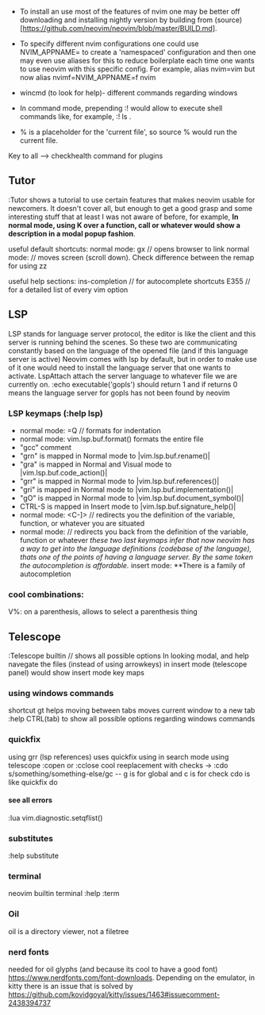 - To install an use most of the features of nvim one may be better off downloading and installing nightly version by building from (source)[https://github.com/neovim/neovim/blob/master/BUILD.md]. 
- To specify different nvim configurations one could use NVIM_APPNAME=<name> to create a 'namespaced' configuration and then one may even use aliases for this to reduce boilerplate each time one wants to use neovim with this specific config. For example, alias nvim=vim but now alias nvimf=NVIM_APPNAME=f nvim

- wincmd (to look for help)- different commands regarding windows
- In command mode, prepending :! would allow to execute shell commands like, for example, :! ls .
- % is a placeholder for the 'current file', so source % would run the current file.

Key to all --> checkhealth command for plugins

## Tutor
:Tutor shows a tutorial to use certain features that makes neovim usable for newcomers. It doesn't cover all, but enough to get a good grasp and some interesting stuff that at least I was not aware of before, for example, **In normal mode, using K over a function, call or whatever would show a description in a modal popup fashion**. 

useful default shortcuts:
normal mode: gx // opens browser to link
normal mode: <C-f> // moves screen (scroll down). Check difference between the remap for using <C-d>zz

useful help sections:
ins-completion // for autocomplete shortcuts
E355 // for a detailed list of every vim option


## LSP
LSP stands for language server protocol, the editor is like the client and this server is running behind the scenes.
So these two are communicating constantly based on the language of the opened file (and if this language server is active)
Neovim comes with lsp by default, but in order to make use of it one would need to install the language server that one wants to activate.
LspAttach attach the server language to whatever file we are currently on.
:echo executable('gopls') should return 1 and if returns 0 means the language server for gopls has not been found by neovim
### LSP keymaps (:help lsp)
- normal mode: =Q // formats for indentation
- normal mode: vim.lsp.buf.format() formats the entire file
- "gcc" comment
- "grn" is mapped in Normal mode to |vim.lsp.buf.rename()|
- "gra" is mapped in Normal and Visual mode to |vim.lsp.buf.code_action()|
- "grr" is mapped in Normal mode to |vim.lsp.buf.references()|
- "gri" is mapped in Normal mode to |vim.lsp.buf.implementation()|
- "gO" is mapped in Normal mode to |vim.lsp.buf.document_symbol()|
- CTRL-S is mapped in Insert mode to |vim.lsp.buf.signature_help()|
- normal mode: <C-]> // redirects you the definition of the variable, function, or whatever you are situated
- normal mode: <C-t> // redirects you back from the definition of the variable, function or whatever
*these two last keymaps infer that now neovim has a way to get into the language definitions (codebase of the language), thats one of the points of having a language server. By the same token the autocompletion is affordable.*
insert mode: **There is a family of autocompletion


### cool combinations:
V%: on a parenthesis, allows to select a parenthesis thing

## Telescope
:Telescope builtin // shows all possible options
In looking modal, <C-n> and <C-p> help navegate the files (instead of using arrowkeys)
in insert mode (telescope panel) <C-/> would show insert mode key maps


### using windows commands
shortcut gt helps moving between tabs
<C-T> moves current window to a new tab
:help CTRL(tab) to show all possible options regarding windows commands

### quickfix
using grr (lsp references) uses quickfix
using <C-q> in search mode using telescope
:copen or :cclose
cool reeplacement with checks -> :cdo s/something/something-else/gc -- g is for global and c is for check
cdo is like quickfix do 

#### see all errors
:lua vim.diagnostic.setqflist()

### substitutes
:help substitute


### terminal
neovim builtin terminal
:help :term

### Oil
oil is a directory viewer, not a filetree

### nerd fonts
needed for oil glyphs (and because its cool to have a good font) https://www.nerdfonts.com/font-downloads. Depending on the emulator, in kitty there is an issue that is solved by https://github.com/kovidgoyal/kitty/issues/1463#issuecomment-2438394737
